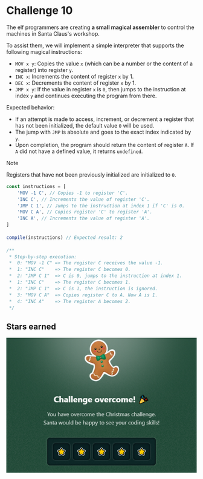 # Challenge 10

The elf programmers are creating **a small magical assembler** to control the machines in Santa Claus's workshop.

To assist them, we will implement a simple interpreter that supports the following magical instructions:

- `MOV x y`: Copies the value `x` (which can be a number or the content of a register) into register `y`.
- `INC x`: Increments the content of register `x` by 1.
- `DEC x`: Decrements the content of register `x` by 1.
- `JMP x y`: If the value in register `x` is `0`, then jumps to the instruction at index `y` and continues executing the program from there.

Expected behavior:

- If an attempt is made to access, increment, or decrement a register that has not been initialized, the default value `0` will be used.
- The jump with `JMP` is absolute and goes to the exact index indicated by `y`.
- Upon completion, the program should return the content of register `A`. If `A` did not have a defined value, it returns `undefined`.

> [!NOTE]
> Registers that have not been previously initialized are initialized to `0`.

```js
const instructions = [
	'MOV -1 C', // Copies -1 to register 'C'.
	'INC C', // Increments the value of register 'C'.
	'JMP C 1', // Jumps to the instruction at index 1 if 'C' is 0.
	'MOV C A', // Copies register 'C' to register 'A'.
	'INC A', // Increments the value of register 'A'.
]

compile(instructions) // Expected result: 2

/**
 * Step-by-step execution:
 *  0: "MOV -1 C" => The register C receives the value -1.
 *  1: "INC C"    => The register C becomes 0.
 *  2: "JMP C 1"  => C is 0, jumps to the instruction at index 1.
 *  1: "INC C"    => The register C becomes 1.
 *  2: "JMP C 1"  => C is 1, the instruction is ignored.
 *  3: "MOV C A"  => Copies register C to A. Now A is 1.
 *  4: "INC A"    => The register A becomes 2.
 */
```

## Stars earned

![5 stars](../../.github/10-challenge-stars.png)
